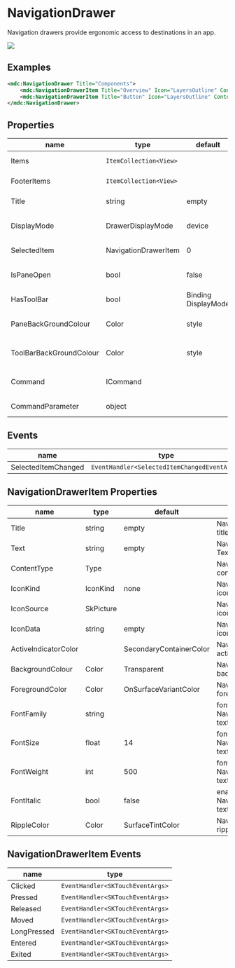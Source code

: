# NavigationDrawer

Navigation drawers provide ergonomic access to destinations in an app.

![](/assets/navigation-drawers.png)


## Examples

```xml
<mdc:NavigationDrawer Title="Components">
    <mdc:NavigationDrawerItem Title="Overview" Icon="LayersOutline" ContentType="{x:Type panels:OverviewPanel}" />
	<mdc:NavigationDrawerItem Title="Button" Icon="LayersOutline" ContentType="{x:Type panels:ButtonPanel}" />
</mdc:NavigationDrawer>
```



## Properties

| name                    | type                   | default              | describes                                                  |
| ----------------------- | ---------------------- | -------------------- | ---------------------------------------------------------- |
| Items                   | `ItemCollection<View>` |                      | NavigationDrawer's items.                                  |
| FooterItems             | `ItemCollection<View>` |                      | NavigationDrawer's footer items.                           |
| Title                   | string                 | empty                | NavigationDrawer's title.                                  |
| DisplayMode             | DrawerDisplayMode      | device               | NavigationDrawer's DisplayMode, split or popup.            |
| SelectedItem            | NavigationDrawerItem   | 0                    | NavigationDrawer's selected item.                          |
| IsPaneOpen              | bool                   | false                | open NavigationDrawer's pane.                              |
| HasToolBar              | bool                   | Binding  DisplayMode | enable toolBar of the NavigationDrawer.                    |
| PaneBackGroundColour    | Color                  | style                | NavigationDrawer's pane background color.                  |
| ToolBarBackGroundColour | Color                  | style                | NavigationDrawer's toolBarbackground color.                |
| Command                 | ICommand               |                      | executed when the NavigationDrawer is SelectedItemChanged. |
| CommandParameter        | object                 |                      | Command's parameter.                                       |



## Events

| name                | type                                         |
| ------------------- | -------------------------------------------- |
| SelectedItemChanged | `EventHandler<SelectedItemChangedEventArgs>` |



## NavigationDrawerItem Properties

| name                 | type      | default                 | describes                                              |
| -------------------- | --------- | ----------------------- | ------------------------------------------------------ |
| Title                | string    | empty                   | NavigationDrawerItem's title.                          |
| Text                 | string    | empty                   | NavigationDrawerItem's Text.                           |
| ContentType          | Type      |                         | NavigationDrawerItem's contain content type.           |
| IconKind             | IconKind  | none                    | NavigationDrawerItem's icon from iconkind.             |
| IconSource           | SkPicture |                         | NavigationDrawerItem's icon from file.                 |
| IconData             | string    | empty                   | NavigationDrawerItem's icon from path data.            |
| ActiveIndicatorColor |           | SecondaryContainerColor | NavigationDrawerItem's activeIndicator color.          |
| BackgroundColour     | Color     | Transparent             | NavigationDrawerItem's background color.               |
| ForegroundColor      | Color     | OnSurfaceVariantColor   | NavigationDrawerItem's foreground color.               |
| FontFamily           | string    |                         | font family of the NavigationDrawerItem's text.        |
| FontSize             | float     | 14                      | font size of the NavigationDrawerItem's text.          |
| FontWeight           | int       | 500                     | font weight of the NavigationDrawerItem's text.        |
| FontItalic           | bool      | false                   | enable font italic of the NavigationDrawerItem's text. |
| RippleColor          | Color     | SurfaceTintColor        | NavigationDrawerItem's ripple color.                   |



## NavigationDrawerItem Events

| name        | type                             |
| ----------- | -------------------------------- |
| Clicked     | `EventHandler<SKTouchEventArgs>` |
| Pressed     | `EventHandler<SKTouchEventArgs>` |
| Released    | `EventHandler<SKTouchEventArgs>` |
| Moved       | `EventHandler<SKTouchEventArgs>` |
| LongPressed | `EventHandler<SKTouchEventArgs>` |
| Entered     | `EventHandler<SKTouchEventArgs>` |
| Exited      | `EventHandler<SKTouchEventArgs>` |